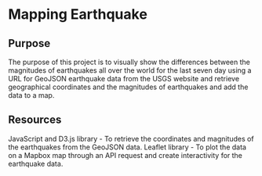 # Mapping Earthquake

## Purpose

The purpose of this project is to visually show the differences between the magnitudes of earthquakes all over the world for the last seven day using a URL for GeoJSON earthquake data from the USGS website and retrieve geographical coordinates and the magnitudes of earthquakes and add the data to a map.

## Resources
 
JavaScript and D3.js library - To retrieve the coordinates and magnitudes of the earthquakes from the GeoJSON data.
Leaflet library -  To plot the data on a Mapbox map through an API request and create interactivity for the earthquake data.


